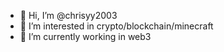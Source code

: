 - 👋 Hi, I’m @chrisyy2003
- 👀 I’m interested in crypto/blockchain/minecraft
- 🌱 I’m currently working in web3

<!-- ![](https://komarev.com/ghpvc/?username=chrisyy2003) -->
<!---
chrisyy2003/chrisyy2003 is a ✨ special ✨ repository because its `README.md` (this file) appears on your GitHub profile.
You can click the Preview link to take a look at your changes.
--->
